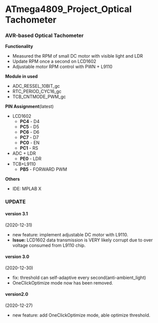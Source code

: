 # ATmega4809_Project_Optical Tachometer

### AVR-based Optical Tachometer

**Functionality** 

- Measured the RPM of small DC motor with visible light and LDR
- Update RPM once a second on LCD1602
- Adjustable motor RPM control with PWN + L9110

**Module in used**

- ADC_RESSEL_10BIT_gc
- RTC_PERIOD_CYC16_gc
- TCB_CNTMODE_PWM_gc

**PIN Assignment**(latest)

- LCD1602
  - **PC4** - D4
  - **PC5** - D5
  - **PC6** - D6
  - **PC7** - D7
  - **PC0** - EN
  - **PC1** - RS
- ADC + LDR
  - **PE0** - LDR
- TCB+L9110
  - **PB5** - FORWARD PWM

**Others**

- IDE: MPLAB X 

### UPDATE

#### version 3.1

(2020-12-31)

- new feature: implement adjustable DC motor with L9110.
- **Issue:** LCD1602 data transmission  is VERY likely corrupt due to over voltage consumed from L9110 chip. 

#### version 3.0

(2020-12-30)

- fix: threshold can self-adaptive every second(anti-ambient_light)
- OneClickOptimize mode now has been removed.

#### version2.0 

(2020-12-27)

- new feature: add OneClickOptimize mode, able optimize threshold. 
